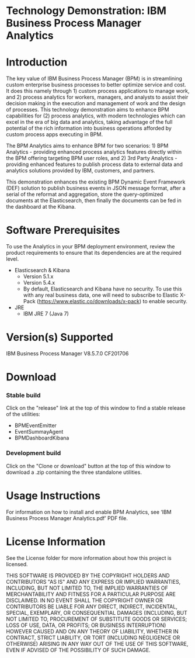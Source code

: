 # Technology Demonstration: IBM Business Process Manager Analytics
Introduction
=============
The key value of IBM Business Process Manager (BPM) is in streamlining custom enterprise business processes to better optimize service and cost.  It does this namely through 1) custom process applications to manage work, and 2) process analytics for workers, managers, and analysts to assist their decision making in the execution and management of work and the design of processes.  This technology demonstration aims to enhance BPM capabilities for (2) process analytics, with modern technologies which can excel in the era of big data and analytics, taking advantage of the full potential of the rich information into business operations afforded by custom process apps executing in BPM.   

The BPM Analytics aims to enhance BPM for two scenarios: 1) BPM Analytics - providing enhanced process analytics features directly within the BPM offering targeting BPM user roles, and 2) 3rd Party Analytics - providing enhanced features to publish process data to external data and analytics solutions provided by IBM, customers, and partners.  

This demonstration enhances the existing BPM Dynamic Event Framework (DEF) solution to publish business events in JSON message format, after a serial of the reformat and aggregation, store the query-optimized documents at the Elasticsearch, then finally the documents can be fed in the dashboard at the Kibana.

Software Prerequisites
=====================
To use the Analytics in your BPM deployment environment, review the product requirements to ensure that its dependencies are at the required level.
* Elasticsearch & Kibana
  * Version 5.1.x 
  * Version 5.4.x
  * By default, Elasticsearch and Kibana have no security.  To use this with any real business data, one will need to subscribe to Elastic X-Pack (https://www.elastic.co/downloads/x-pack) to enable security.
* JRE
  * IBM JRE 7 (Java 7)

Version(s) Supported
========================
IBM Business Process Manager V8.5.7.0 CF201706

Download
=====================
### Stable build
Click on the "release" link at the top of this window to find a stable release of the utilities:
*	BPMEventEmitter
*	EventSummayAgent
*	BPMDashboardKibana
### Development build
Click on the "Clone or download" button at the top of this window to download a .zip containing the three standalone utilities.

Usage Instructions
=====================
For information on how to install and enable BPM Analytics, see ‘IBM Business Process Manager Analytics.pdf’ PDF file.

License Information
====================
See the License folder for more information about how this project is licensed.

THIS SOFTWARE IS PROVIDED BY THE COPYRIGHT HOLDERS AND CONTRIBUTORS "AS IS" AND ANY EXPRESS OR IMPLIED WARRANTIES, INCLUDING, BUT NOT LIMITED TO, THE IMPLIED WARRANTIES OF MERCHANTABILITY AND FITNESS FOR A PARTICULAR PURPOSE ARE DISCLAIMED. IN NO EVENT SHALL THE COPYRIGHT OWNER OR CONTRIBUTORS BE LIABLE FOR ANY DIRECT, INDIRECT, INCIDENTAL, SPECIAL, EXEMPLARY, OR CONSEQUENTIAL DAMAGES (INCLUDING, BUT NOT LIMITED TO, PROCUREMENT OF SUBSTITUTE GOODS OR SERVICES; LOSS OF USE, DATA, OR PROFITS; OR BUSINESS INTERRUPTION) HOWEVER CAUSED AND ON ANY THEORY OF LIABILITY, WHETHER IN CONTRACT, STRICT LIABILITY, OR TORT (INCLUDING NEGLIGENCE OR OTHERWISE) ARISING IN ANY WAY OUT OF THE USE OF THIS SOFTWARE, EVEN IF ADVISED OF THE POSSIBILITY OF SUCH DAMAGE.


